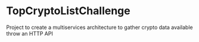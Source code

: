 # TopCryptoListChallenge
Project to create a multiservices architecture to gather crypto data available throw an HTTP API
